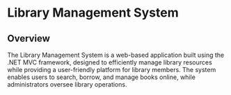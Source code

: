 # Library Management System 

## Overview
The Library Management System is a web-based application built using the .NET MVC framework, designed to efficiently manage library resources while providing a user-friendly platform for library members. The system enables users to search, borrow, and manage books online, while administrators oversee library operations.

